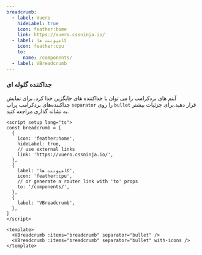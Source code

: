 ```yaml
---
breadcrumb:
  - label: Vuero
    hideLabel: true
    icon: feather:home
    link: https://vuero.cssninja.io/
  - label: کامپوننت ها
    icon: feather:cpu
    to:
      name: /components/
  - label: VBreadcrumb
---
```


### جداکننده گلوله ای

آیتم های بردکرامب را می توان با جداکننده های جایگزین جدا کرد.
برای نمایش جداکننده‌های بردکرامب پراپ `separator` را روی `bullet` قرار دهید.برای جزئیات بیشتر به نشانه گذاری مراجعه کنید.

<!--code-->

```vue
<script setup lang="ts">
const breadcrumb = [
  {
    icon: 'feather:home',
    hideLabel: true,
    // use external links
    link: 'https://vuero.cssninja.io/',
  },
  {
    label: 'کامپوننت ها',
    icon: 'feather:cpu',
    // or generate a router link with 'to' props
    to: '/components/',
  },
  {
    label: 'VBreadcrumb',
  },
]
</script>

<template>
  <VBreadcrumb :items="breadcrumb" separator="bullet" />
  <VBreadcrumb :items="breadcrumb" separator="bullet" with-icons />
</template>
```

<!--/code-->

<!--example-->

<div>
  <VBreadcrumb :items="frontmatter.breadcrumb" separator="bullet" />
  <VBreadcrumb :items="frontmatter.breadcrumb" separator="bullet" with-icons />
</div>

<!--/example-->
